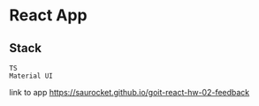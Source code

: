 #  React App
## Stack
    TS
    Material UI
link to app https://saurocket.github.io/goit-react-hw-02-feedback
    
  
